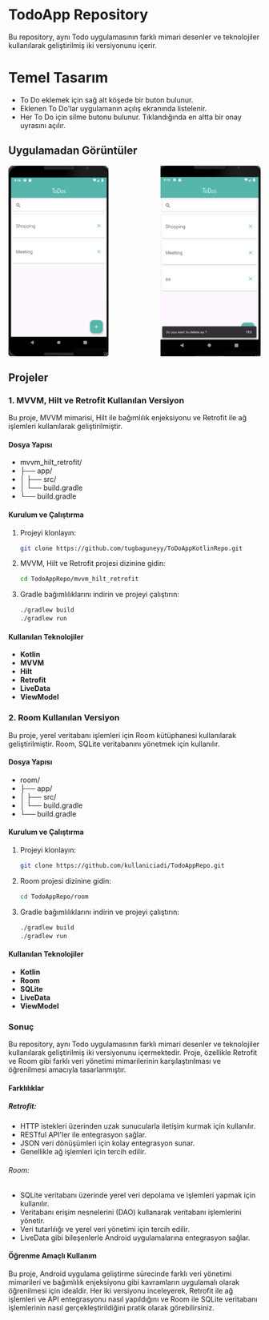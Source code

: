 # TodoApp Repository

Bu repository, aynı Todo uygulamasının farklı mimari desenler ve teknolojiler kullanılarak geliştirilmiş iki versiyonunu içerir.
# Temel Tasarım
- To Do eklemek için sağ alt köşede bir buton bulunur.
- Eklenen To Do'lar uygulamanın açılış ekranında listelenir.
- Her To Do için silme butonu bulunur. Tıklandığında en altta bir onay uyrasını açılır.
  
## Uygulamadan Görüntüler
<div style="display: flex; justify-content: space-between;">
<img src="todoappscreenshot1.png" alt="Ekran Görüntüsü 1" width="200">
<img src="todoappscreenshot3.png" alt="Ekran Görüntüsü 3" width="200">
</div>

## Projeler

### 1. MVVM, Hilt ve Retrofit Kullanılan Versiyon
Bu proje, MVVM mimarisi, Hilt ile bağımlılık enjeksiyonu ve Retrofit ile ağ işlemleri kullanılarak geliştirilmiştir.

#### Dosya Yapısı
- mvvm_hilt_retrofit/
- ├── app/
- │ ├── src/
- │ └── build.gradle
- └── build.gradle
#### Kurulum ve Çalıştırma
1. Projeyi klonlayın:
    ```bash
    git clone https://github.com/tugbaguneyy/ToDoAppKotlinRepo.git
    ```
2. MVVM, Hilt ve Retrofit projesi dizinine gidin:
    ```bash
    cd TodoAppRepo/mvvm_hilt_retrofit
    ```
3. Gradle bağımlılıklarını indirin ve projeyi çalıştırın:
    ```bash
    ./gradlew build
    ./gradlew run
    ```

#### Kullanılan Teknolojiler
- **Kotlin**
- **MVVM**
- **Hilt**
- **Retrofit**
- **LiveData**
- **ViewModel**

### 2. Room Kullanılan Versiyon
Bu proje, yerel veritabanı işlemleri için Room kütüphanesi kullanılarak geliştirilmiştir. Room, SQLite veritabanını yönetmek için kullanılır.

#### Dosya Yapısı
- room/
- ├── app/
- │ ├── src/
- │ └── build.gradle
- └── build.gradle
#### Kurulum ve Çalıştırma
1. Projeyi klonlayın:
    ```bash
    git clone https://github.com/kullaniciadi/TodoAppRepo.git
    ```
2. Room projesi dizinine gidin:
    ```bash
    cd TodoAppRepo/room
    ```
3. Gradle bağımlılıklarını indirin ve projeyi çalıştırın:
    ```bash
    ./gradlew build
    ./gradlew run
    ```

#### Kullanılan Teknolojiler
- **Kotlin**
- **Room**
- **SQLite**
- **LiveData**
- **ViewModel**

### Sonuç
Bu repository, aynı Todo uygulamasının farklı mimari desenler ve teknolojiler kullanılarak geliştirilmiş iki versiyonunu içermektedir. Proje, özellikle Retrofit ve Room gibi farklı veri yönetimi mimarilerinin karşılaştırılması ve öğrenilmesi amacıyla tasarlanmıştır.

#### Farklılıklar
##### Retrofit:

- HTTP istekleri üzerinden uzak sunucularla iletişim kurmak için kullanılır.
- RESTful API'ler ile entegrasyon sağlar.
- JSON veri dönüşümleri için kolay entegrasyon sunar.
- Genellikle ağ işlemleri için tercih edilir.
###### Room:

- SQLite veritabanı üzerinde yerel veri depolama ve işlemleri yapmak için kullanılır.
- Veritabanı erişim nesnelerini (DAO) kullanarak veritabanı işlemlerini yönetir.
- Veri tutarlılığı ve yerel veri yönetimi için tercih edilir.
- LiveData gibi bileşenlerle Android uygulamalarına entegrasyon sağlar.

#### Öğrenme Amaçlı Kullanım
Bu proje, Android uygulama geliştirme sürecinde farklı veri yönetimi mimarileri ve bağımlılık enjeksiyonu gibi kavramların uygulamalı olarak öğrenilmesi için idealdir. Her iki versiyonu inceleyerek, Retrofit ile ağ işlemleri ve API entegrasyonu nasıl yapıldığını ve Room ile SQLite veritabanı işlemlerinin nasıl gerçekleştirildiğini pratik olarak görebilirsiniz.
